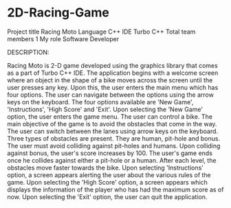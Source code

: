 2D-Racing-Game
==============

Project title	Racing Moto
Language	C++ 
IDE	Turbo C++ 
Total team members	1
My role	Software Developer


DESCRIPTION:

Racing Moto is 2-D game developed using the graphics library that comes as a part of Turbo C++ IDE. The application begins with a welcome screen where an object in the shape of a bike moves across the screen until the user presses any key. Upon this, the user enters the main menu which has four options. The user can navigate between the options using the arrow keys on the keyboard. The four options available are 'New Game', 'Instructions', 'High Score' and 'Exit'. Upon selecting the 'New Game' option, the user enters the game menu. The user can control a bike. The main objective of the game is to avoid the obstacles that come in the way. The user can switch between the lanes using arrow keys on the keyboard. Three types of obstacles are present. They are human, pit-hole and bonus. The user must avoid colliding against pit-holes and humans. Upon colliding against bonus, the user's score increases by 100. The user's game ends once he collides against either a pit-hole or a human. After each level, the obstacles move faster towards the bike. Upon selecting 'Instructions' option, a screen appears alerting the user about the various rules of the game. Upon selecting the 'High Score' option, a screen appears which displays the information of the player who has had the maximum score as of now. Upon selecting the 'Exit' option, the user can quit the application. 

